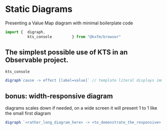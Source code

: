 # Static Diagrams

Presenting a Value Map diagram with minimal boilerplate code

```js
import {  digraph,
          kts_console         } from "@kxfm/browser"
```

<div class="card">

## The simplest possible use of KTS in an Observable project.

```js echo
kts_console
```

```js echo
digraph`cause -> effect [label=value]` // template literal displays immediately
```
</div>

<div class="card">

## bonus: width-responsive diagram

diagrams scales down if needed, on a wide screen it will present 1 to 1 like the small first diagram

```js
digraph `<rather_long_diagram_here> -> <to_demonstrate_the_responsive> -> <nature_of_the_diagram> -> <It_scales_down_if_needed> -> <On_a_wide_screen_it_will_present_1_to_1_like_the_small_first_diagram>`
```
</div>
